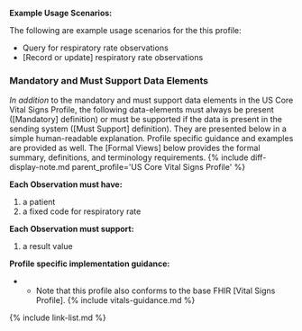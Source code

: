 
**Example Usage Scenarios:**

The following are example usage scenarios for the this profile:

- Query for respiratory rate observations
- [Record or update] respiratory rate observations

### Mandatory and Must Support Data Elements

*In addition* to the mandatory and must support data elements in the US Core Vital Signs Profile, the following data-elements must always be present ([Mandatory] definition) or must be supported if the data is present in the sending system ([Must Support] definition). They are presented below in a simple human-readable explanation. Profile specific guidance and examples are provided as well.  The [Formal Views] below provides the  formal summary, definitions, and terminology requirements.  {% include diff-display-note.md parent_profile='US Core Vital Signs Profile' %}

**Each Observation must have:**

1. a patient
1. a fixed code for respiratory rate

**Each Observation must support:**

1.  a result value

**Profile specific implementation guidance:**

- - Note that this profile also conforms to the base FHIR [Vital Signs Profile].
{% include vitals-guidance.md %}

{% include link-list.md %}
